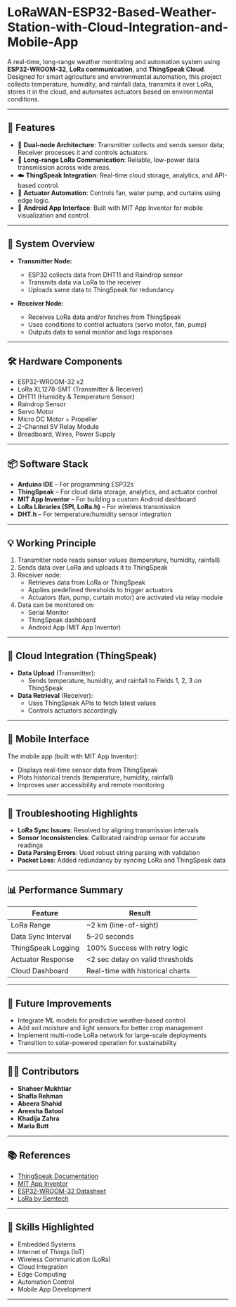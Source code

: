 # LoRaWAN-ESP32-Based-Weather-Station-with-Cloud-Integration-and-Mobile-App

A real-time, long-range weather monitoring and automation system using **ESP32-WROOM-32**, **LoRa communication**, and **ThingSpeak Cloud**. Designed for smart agriculture and environmental automation, this project collects temperature, humidity, and rainfall data, transmits it over LoRa, stores it in the cloud, and automates actuators based on environmental conditions.

---

## 📌 Features

- 🔁 **Dual-node Architecture**: Transmitter collects and sends sensor data; Receiver processes it and controls actuators.
- 📡 **Long-range LoRa Communication**: Reliable, low-power data transmission across wide areas.
- ☁️ **ThingSpeak Integration**: Real-time cloud storage, analytics, and API-based control.
- 🤖 **Actuator Automation**: Controls fan, water pump, and curtains using edge logic.
- 📱 **Android App Interface**: Built with MIT App Inventor for mobile visualization and control.

---

## 🧠 System Overview

- **Transmitter Node:**
  - ESP32 collects data from DHT11 and Raindrop sensor
  - Transmits data via LoRa to the receiver
  - Uploads same data to ThingSpeak for redundancy

- **Receiver Node:**
  - Receives LoRa data and/or fetches from ThingSpeak
  - Uses conditions to control actuators (servo motor, fan, pump)
  - Outputs data to serial monitor and logs responses

---

## 🛠️ Hardware Components

- ESP32-WROOM-32 x2  
- LoRa XL1278-SMT (Transmitter & Receiver)  
- DHT11 (Humidity & Temperature Sensor)  
- Raindrop Sensor  
- Servo Motor  
- Micro DC Motor + Propeller  
- 2-Channel 5V Relay Module  
- Breadboard, Wires, Power Supply

---

## 📦 Software Stack

- **Arduino IDE** – For programming ESP32s  
- **ThingSpeak** – For cloud data storage, analytics, and actuator control  
- **MIT App Inventor** – For building a custom Android dashboard  
- **LoRa Libraries (SPI, LoRa.h)** – For wireless transmission  
- **DHT.h** – For temperature/humidity sensor integration

---

## 💡 Working Principle

1. Transmitter node reads sensor values (temperature, humidity, rainfall)
2. Sends data over LoRa and uploads it to ThingSpeak
3. Receiver node:
   - Retrieves data from LoRa or ThingSpeak
   - Applies predefined thresholds to trigger actuators
   - Actuators (fan, pump, curtain motor) are activated via relay module
4. Data can be monitored on:
   - Serial Monitor
   - ThingSpeak dashboard
   - Android App (MIT App Inventor)

---

## 🔐 Cloud Integration (ThingSpeak)

- **Data Upload** (Transmitter):
  - Sends temperature, humidity, and rainfall to Fields 1, 2, 3 on ThingSpeak
- **Data Retrieval** (Receiver):
  - Uses ThingSpeak APIs to fetch latest values
  - Controls actuators accordingly

---

## 📱 Mobile Interface

The mobile app (built with MIT App Inventor):
- Displays real-time sensor data from ThingSpeak
- Plots historical trends (temperature, humidity, rainfall)
- Improves user accessibility and remote monitoring

---

## 🧪 Troubleshooting Highlights

- **LoRa Sync Issues**: Resolved by aligning transmission intervals
- **Sensor Inconsistencies**: Calibrated raindrop sensor for accurate readings
- **Data Parsing Errors**: Used robust string parsing with validation
- **Packet Loss**: Added redundancy by syncing LoRa and ThingSpeak data

---

## 📊 Performance Summary

| Feature            | Result                            |
|--------------------|-----------------------------------|
| LoRa Range         | ~2 km (line-of-sight)             |
| Data Sync Interval | 5–20 seconds                      |
| ThingSpeak Logging | 100% Success with retry logic     |
| Actuator Response  | <2 sec delay on valid thresholds  |
| Cloud Dashboard    | Real-time with historical charts  |

---

## 🚀 Future Improvements

- Integrate ML models for predictive weather-based control  
- Add soil moisture and light sensors for better crop management  
- Implement multi-node LoRa network for large-scale deployments  
- Transition to solar-powered operation for sustainability

---

## 👨‍💻 Contributors

- **Shaheer Mukhtiar**  
- **Shafla Rehman**  
- **Abeera Shahid**  
- **Areesha Batool**  
- **Khadija Zahra**  
- **Maria Butt**

---

## 📚 References

- [ThingSpeak Documentation](https://thingspeak.com/docs/)  
- [MIT App Inventor](https://appinventor.mit.edu/)  
- [ESP32-WROOM-32 Datasheet](https://www.espressif.com/sites/default/files/documentation/esp32-wroom-32_datasheet_en.pdf)  
- [LoRa by Semtech](https://www.semtech.com/lora/what-is-lora)

---

## 💼 Skills Highlighted

- Embedded Systems  
- Internet of Things (IoT)  
- Wireless Communication (LoRa)  
- Cloud Integration  
- Edge Computing  
- Automation Control  
- Mobile App Development

---
